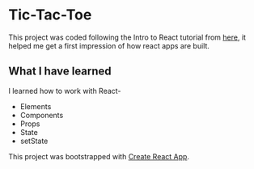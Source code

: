 # Tic-Tac-Toe

This project was coded following the Intro to React tutorial from [here](https://reactjs.org/tutorial/tutorial.html), it helped me get a first impression of how react apps are built.

## What I have learned

I learned how to work with React-

* Elements
* Components
* Props
* State
* setState

This project was bootstrapped with [Create React App](https://github.com/facebook/create-react-app).